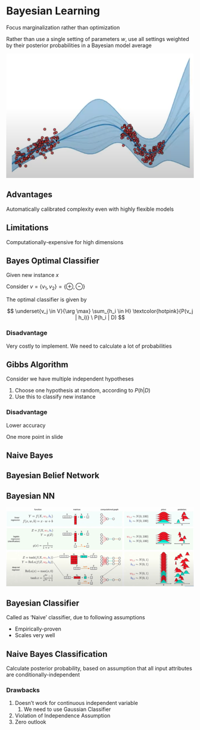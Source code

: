 # Bayesian Learning

Focus marginalization rather than optimization

Rather than use a single setting of parameters $w$, use all settings weighted by their posterior probabilities in a Bayesian model average

![image-20240528185724094](./assets/image-20240528185724094.png)

## Advantages

Automatically calibrated complexity even with highly flexible models

## Limitations

Computationally-expensive for high dimensions

## Bayes Optimal Classifier

Given new instance $x$

Consider $v=\{v_1, v_2 \}=\{\oplus, \ominus \}$

The optimal classifier is given by

$$
\underset{v_j \in V}{\arg \max}
\sum_{h_i \in H} \textcolor{hotpink}{P(v_j | h_i)} \ P(h_i | D)
$$

### Disadvantage

Very costly to implement. We need to calculate a lot of probabilities

## Gibbs Algorithm

Consider we have multiple independent hypotheses

1. Choose one hypothesis at random, according to $P(h|D)$
1. Use this to classify new instance

### Disadvantage

Lower accuracy

One more point in slide

## Naive Bayes


## Bayesian Belief Network

## Bayesian NN

![image-20240106143739721](./assets/image-20240106143739721.png)

## Bayesian Classifier

Called as ‘Naive’ classifier, due to following assumptions

- Empirically-proven
- Scales very well

## Naive Bayes Classification

Calculate posterior probability, based on assumption that all input attributes are conditionally-independent

### Drawbacks

1. Doesn’t work for continuous independent variable
   1. We need to use Gaussian Classifier
2. Violation of Independence Assumption
3. Zero outlook

